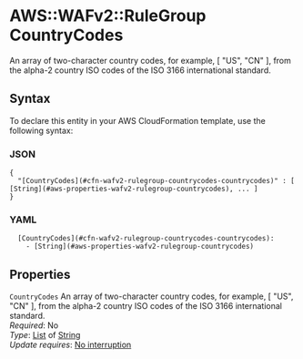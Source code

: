 # AWS::WAFv2::RuleGroup CountryCodes<a name="aws-properties-wafv2-rulegroup-countrycodes"></a>

An array of two\-character country codes, for example, \[ "US", "CN" \], from the alpha\-2 country ISO codes of the ISO 3166 international standard\. 

## Syntax<a name="aws-properties-wafv2-rulegroup-countrycodes-syntax"></a>

To declare this entity in your AWS CloudFormation template, use the following syntax:

### JSON<a name="aws-properties-wafv2-rulegroup-countrycodes-syntax.json"></a>

```
{
  "[CountryCodes](#cfn-wafv2-rulegroup-countrycodes-countrycodes)" : [ [String](#aws-properties-wafv2-rulegroup-countrycodes), ... ]
}
```

### YAML<a name="aws-properties-wafv2-rulegroup-countrycodes-syntax.yaml"></a>

```
  [CountryCodes](#cfn-wafv2-rulegroup-countrycodes-countrycodes): 
    - [String](#aws-properties-wafv2-rulegroup-countrycodes)
```

## Properties<a name="aws-properties-wafv2-rulegroup-countrycodes-properties"></a>

`CountryCodes`  <a name="cfn-wafv2-rulegroup-countrycodes-countrycodes"></a>
An array of two\-character country codes, for example, \[ "US", "CN" \], from the alpha\-2 country ISO codes of the ISO 3166 international standard\.   
*Required*: No  
*Type*: [List](#aws-properties-wafv2-rulegroup-countrycodes) of [String](#aws-properties-wafv2-rulegroup-countrycodes)  
*Update requires*: [No interruption](https://docs.aws.amazon.com/AWSCloudFormation/latest/UserGuide/using-cfn-updating-stacks-update-behaviors.html#update-no-interrupt)